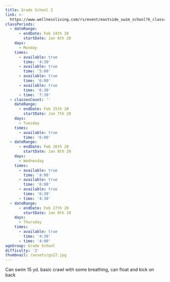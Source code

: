 ```yaml
---
title: Grade School 2
link: >-
  https://www.wellnessliving.com/rs/event/eastside_swim_school?k_class=136800&k_class_tab=10910
classPeriods:
  - dateRange:
      - endDate: Feb 24th 20
        startDate: Jan 6th 20
    days:
      - Monday
    times:
      - available: true
        time: '4:30'
      - available: true
        time: '5:00'
      - available: true
        time: '6:00'
      - available: true
        time: '6:30'
      - time: '7:30'
  - classesCount: ''
    dateRange:
      - endDate: Feb 25th 20
        startDate: Jan 7th 20
    days:
      - Tuesday
    times:
      - available: true
        time: '6:00'
  - dateRange:
      - endDate: Feb 26th 20
        startDate: Jan 8th 20
    days:
      - Wednesday
    times:
      - available: true
        time: '4:00'
      - available: true
        time: '6:00'
      - available: true
        time: '6:30'
      - time: '4:30'
  - dateRange:
      - endDate: Feb 27th 20
        startDate: Jan 9th 20
    days:
      - Thursday
    times:
      - available: true
        time: '4:30'
      - time: '4:00'
ageGroup: Grade School
difficulty: '2'
thumbnail: /assets/gs22.jpg
---
```

Can swim 15 yd. basic crawl with some breathing, can float and kick on back
